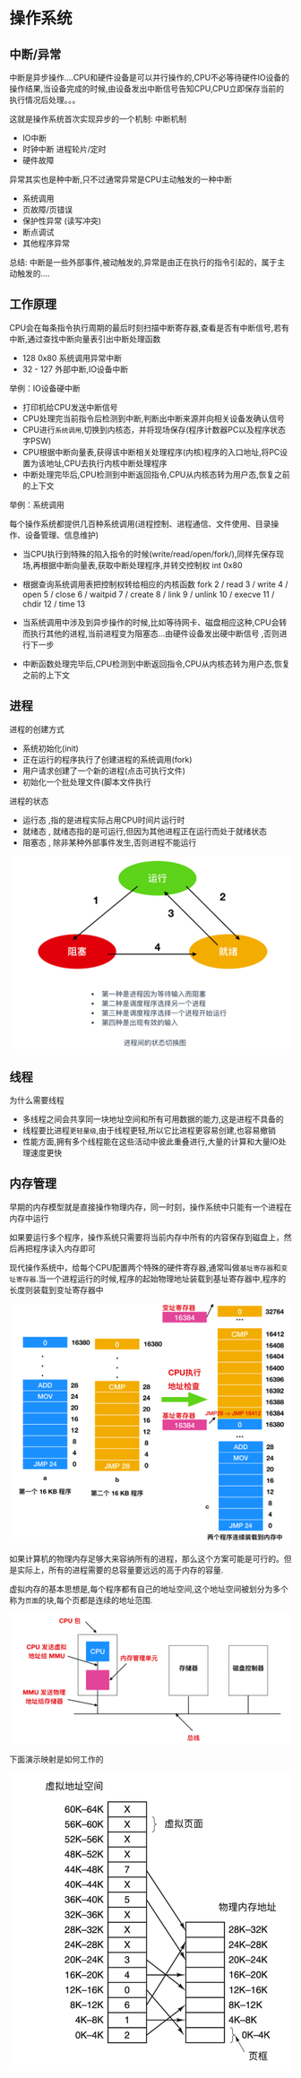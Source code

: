<!--
 * @Author: lizhiyuan
 * @Date: 2020-11-21 20:53:10
 * @LastEditors: lizhiyuan
 * @LastEditTime: 2020-12-01 10:46:16
-->
# 操作系统

## 中断/异常

中断是异步操作....CPU和硬件设备是可以并行操作的,CPU不必等待硬件IO设备的操作结果,当设备完成的时候,由设备发出中断信号告知CPU,CPU立即保存当前的执行情况后处理。。。

这就是操作系统首次实现异步的一个机制: 中断机制

- IO中断
- 时钟中断 进程轮片/定时
- 硬件故障

异常其实也是种中断,只不过通常异常是CPU主动触发的一种中断

- 系统调用 
- 页故障/页错误
- 保护性异常 (读写冲突) 
- 断点调试
- 其他程序异常

总结: 中断是一些外部事件,被动触发的,异常是由正在执行的指令引起的，属于主动触发的....


## 工作原理

CPU会在每条指令执行周期的最后时刻扫描中断寄存器,查看是否有中断信号,若有中断,通过查找中断向量表引出中断处理函数

- 128 0x80 系统调用异常中断
- 32 - 127 外部中断,IO设备中断


举例：IO设备硬中断 

- 打印机给CPU发送中断信号
- CPU处理完当前指令后检测到中断,判断出中断来源并向相关设备发确认信号
- CPU进行`系统调用`,切换到内核态，并将现场保存(程序计数器PC以及程序状态字PSW)
- CPU根据中断向量表,获得该中断相关处理程序(内核)程序的入口地址,将PC设置为该地址,CPU去执行内核中断处理程序
- 中断处理完毕后,CPU检测到中断返回指令,CPU从内核态转为用户态,恢复之前的上下文


举例：系统调用 

每个操作系统都提供几百种系统调用(进程控制、进程通信、文件使用、目录操作、设备管理、信息维护)

- 当CPU执行到特殊的陷入指令的时候(write/read/open/fork/),同样先保存现场,再根据中断向量表,获取中断处理程序,并转交控制权 int 0x80 

- 根据查询系统调用表把控制权转给相应的内核函数 fork 2 / read 3 / write 4 / open 5 / close 6 / waitpid 7 / create 8 / link 9 / unlink 10 / execve 11 / chdir 12 / time 13 

- 当系统调用中涉及到异步操作的时候,比如等待网卡、磁盘相应这种,CPU会转而执行其他的进程,当前进程变为阻塞态...由硬件设备发出硬中断信号 ,否则进行下一步

- 中断函数处理完毕后,CPU检测到中断返回指令,CPU从内核态转为用户态,恢复之前的上下文



## 进程

进程的创建方式

- 系统初始化(init)
- 正在运行的程序执行了创建进程的系统调用(fork)
- 用户请求创建了一个新的进程(点击可执行文件)
- 初始化一个批处理文件(脚本文件执行

进程的状态

- 运行态 ,指的是进程实际占用CPU时间片运行时
- 就绪态 , 就绪态指的是可运行,但因为其他进程正在运行而处于就绪状态
- 阻塞态 , 除非某种外部事件发生,否则进程不能运行

![](./image/runtime.png)

## 线程

为什么需要线程

- 多线程之间会共享同一块地址空间和所有可用数据的能力,这是进程不具备的
- 线程要比进程`更轻量级`,由于线程更轻,所以它比进程更容易创建,也容易撤销
- 性能方面,拥有多个线程能在这些活动中彼此重叠进行,大量的计算和大量IO处理速度更快


## 内存管理

早期的内存模型就是直接操作物理内存，同一时刻，操作系统中只能有一个进程在内存中运行

如果要运行多个程序，操作系统只需要将当前内存中所有的内容保存到磁盘上，然后再把程序读入内存即可

现代操作系统中，给每个CPU配置两个特殊的硬件寄存器,通常叫做`基址寄存器`和`变址寄存器`.当一个进程运行的时候,程序的起始物理地址装载到基址寄存器中,程序的长度则装载到变址寄存器中

![](./image/memory_address.png)

如果计算机的物理内存足够大来容纳所有的进程，那么这个方案可能是可行的。但是实际上，所有的进程需要的总容量要远远的高于内存的容量.

虚拟内存的基本思想是,每个程序都有自己的地址空间,这个地址空间被划分为多个称为`页面`的块,每个页都是连续的地址范围.

![](./image/MMU.png)


下面演示映射是如何工作的

![](./image/visual_memory.png)






